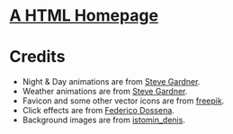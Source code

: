 # [A HTML Homepage](https://yhl.ac.cn)
# Credits
- Night & Day animations are from [Steve Gardner](https://codepen.io/ste-vg/details/oNgrYOb).
- Weather animations are from [Steve Gardner](https://codepen.io/ste-vg/details/Gqakbo).
- Favicon and some other vector icons are from [freepik](https://www.freepik.com).
- Click effects are from [Federico Dossena](https://fdossena.com/?p=html5cool/clickfx/i.frag).
- Background images are from [istomin_denis](https://www.pixiv.net/en/users/29871659).
